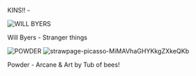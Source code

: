 KINS!! -

![WILL BYERS](https://github.com/user-attachments/assets/09a94ccf-0cdd-40d5-89af-4fc89b3322b9) 

Will Byers - Stranger things

![POWDER](https://github.com/user-attachments/assets/cf0b504e-f9fa-422d-a5cb-b05805594861) ![strawpage-picasso-MiMAVhaGHYKkgZXkeQKb](https://github.com/user-attachments/assets/3cad379b-bad0-4413-8c86-cd3f2f066308)

Powder - Arcane & Art by Tub of bees!
